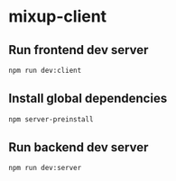 # mixup-client

## Run frontend dev server

```sh
npm run dev:client
```

## Install global dependencies

```sh
npm server-preinstall
```

## Run backend dev server

```sh
npm run dev:server
```
